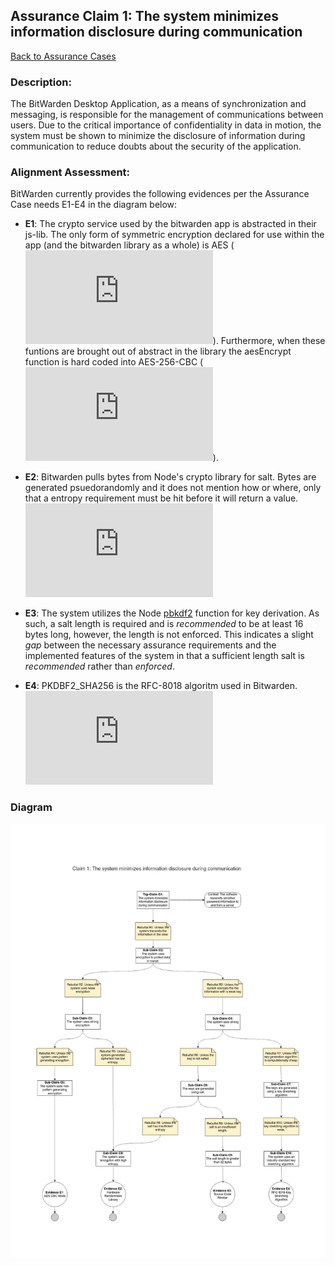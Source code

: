 ## Assurance Claim 1: The system minimizes information disclosure during communication

[Back to Assurance Cases](https://github.com/DoctorEww/software-assurance/blob/main/AssuranceCases.md)

### Description:

The BitWarden Desktop Application, as a means of synchronization and messaging, is responsible for the management of communications between users. Due to the critical importance of confidentiality in data in motion, the system must be shown to minimize the disclosure of information during communication to reduce doubts about the security of the application.

### Alignment Assessment:

BitWarden currently provides the following evidences per the Assurance Case needs E1-E4 in the diagram below:

- **E1**: The crypto service used by the bitwarden app is abstracted in their js-lib. The only form of symmetric encryption declared for use within the app (and the bitwarden library as a whole) is AES (![lines 17-21](https://github.com/bitwarden/jslib/blob/542852a3be13328acac8019a5b358e2608883a43/common/src/abstractions/cryptoFunction.service.ts)). Furthermore, when these funtions are brought out of abstract in the library the aesEncrypt function is hard coded into AES-256-CBC (![line 114](https://github.com/bitwarden/jslib/blob/542852a3be13328acac8019a5b358e2608883a43/node/src/services/nodeCryptoFunction.service.ts#L114)).

- **E2**: Bitwarden pulls bytes from Node's crypto library for salt. Bytes are generated psuedorandomly and it does not mention how or where, only that a entropy requirement must be hit before it will return a value. ![Node claims that the generation is cryptographically strong.](https://nodejs.org/api/crypto.html#crypto_crypto_randombytes_size_callback)

- **E3**: The system utilizes the Node [pbkdf2](https://nodejs.org/api/crypto.html#crypto_crypto_pbkdf2_password_salt_iterations_keylen_digest_callback) function for key derivation. As such, a salt length is required and is *recommended* to be at least 16 bytes long, however, the length is not enforced. This indicates a slight *gap* between the necessary assurance requirements and the implemented features of the system in that a sufficient length salt is *recommended* rather than *enforced*.

- **E4**: PKDBF2_SHA256 is the RFC-8018 algoritm used in Bitwarden. ![Bitwarden has it set to run a minimum of 5000 cycles.](https://github.com/bitwarden/jslib/blob/542852a3be13328acac8019a5b358e2608883a43/common/src/services/crypto.service.ts#L432)

### Diagram
![](https://github.com/DoctorEww/software-assurance/blob/main/AssuranceCase/InfoDisclosure/InfoDisclosureV2.jpg)
